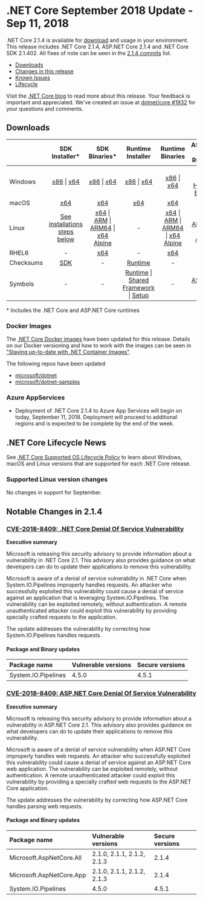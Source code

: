 # .NET Core September 2018 Update - Sep 11, 2018

.NET Core 2.1.4 is available for [download](2.1.4-download.md) and usage in your environment. This release includes .NET Core 2.1.4, ASP.NET Core 2.1.4 and .NET Core SDK 2.1.402. All fixes of note can be seen in the [2.1.4 commits](2.1.4-commits.md) list.

* [Downloads](#downloads)
* [Changes in this release](#notable-changes-in-214)
* [Known Issues](../2.1-known-issues.md)
* [Lifecycle](#net-core-lifecycle-news)

Visit the [.NET Core blog][dotnet-blog] to read more about this release. Your feedback is important and appreciated. We've created an issue at [dotnet/core #1932](https://github.com/dotnet/core/issues/1932) for your questions and comments.

## Downloads

|           | SDK Installer*                                   | SDK Binaries*                            | Runtime Installer                                        | Runtime Binaries                                 | ASP.NET Core Runtime           |
| --------- | :------------------------------------------:     | :----------------------:                 | :---------------------------:                            | :-------------------------:                      | :-----------------:            |
| Windows   | [x86][sdk-win-x86.exe] \| [x64][sdk-win-x64.exe] | [x86][sdk-win-x86] \| [x64][sdk-win-x64] | [x86][runtime-win-x86.exe] \| [x64][runtime-win-x64.exe] | [x86][runtime-win-x86] \| [x64][runtime-win-x64] | [x86][asp-runtime-win-x86.exe] \| [x64][asp-runtime-win-x64.exe] <br/> [Hosting Bundle][hosting-win-x64.exe] |
| macOS     | [x64][sdk-mac-x64.pkg]  | [x64][sdk-mac-x64]     | [x64][runtime-mac-x64.pkg] | [x64][runtime-mac-x64] | [x64][asp-runtime-mac-x64]
| Linux     | [See installations steps below][linux-install]   | [x64][sdk-linux-x64] \| [ARM][sdk-linux-arm-x32] \| [ARM64][sdk-linux-arm-x64] \| [x64 Alpine][sdk-linux-musl-x64] | - | [x64][runtime-linux-x64] \| [ARM][runtime-linux-arm-x32] \| [ARM64][runtime-linux-arm-x64] \| [x64 Alpine][runtime-linux-musl-x64] | [x64][asp-runtime-linux-x64]  \| [ARM32][asp-runtime-linux-arm-x86] \| [x64 Alpine][asp-runtime-linux-musl-x64] |
| RHEL6     | -                                                | [x64][sdk-rhel.6-x64]                    | -                                                        | [x64][runtime-rhel.6-x64] | - |
| Checksums | [SDK][checksums-sdk]                             | -                                        | [Runtime][checksums-runtime]                             | - | - |
| Symbols   | -                                                | -                                        | [Runtime][symbols-coreclr] \| [Shared Framework][symbols-corefx] \| [Setup][symbols-core-setup] | - | [ASP.NET Core][symbols-aspnetcore] |

\* Includes the .NET Core and ASP.NET Core runtimes

### Docker Images

The [.NET Core Docker images](https://hub.docker.com/r/microsoft/dotnet/) have been updated for this release. Details on our Docker versioning and how to work with the images can be seen in ["Staying up-to-date with .NET Container Images"](https://devblogs.microsoft.com/dotnet/staying-up-to-date-with-net-container-images/).

The following repos have been updated

* [microsoft/dotnet](https://hub.docker.com/r/microsoft/dotnet)
* [microsoft/dotnet-samples](https://hub.docker.com/r/microsoft/dotnet-samples)

### Azure AppServices

* Deployment of .NET Core 2.1.4 to Azure App Services will begin on today, September 11, 2018. Deployment will proceed to additional regions and is expected to be complete by the end of the week.

## .NET Core Lifecycle News

See [.NET Core Supported OS Lifecycle Policy](../../../os-lifecycle-policy.md) to learn about Windows, macOS and Linux versions that are supported for each .NET Core release.

### Supported Linux version changes

No changes in support for September.

## Notable Changes in 2.1.4

### [CVE-2018-8409: .NET Core Denial Of Service Vulnerability](https://github.com/dotnet/Announcements/issues/83)

**Executive summary**

Microsoft is releasing this security advisory to provide information about a vulnerability in .NET Core 2.1. This advisory also provides guidance on what developers can do to update their applications to remove this vulnerability.

Microsoft is aware of a denial of service vulnerability in .NET Core when System.IO.Pipelines improperly handles requests. An attacker who successfully exploited this vulnerability could cause a denial of service against an application that is leveraging System.IO.Pipelines. The vulnerability can be exploited remotely, without authentication. A remote unauthenticated attacker could exploit this vulnerability by providing specially crafted requests to the application.

The update addresses the vulnerability by correcting how System.IO.Pipelines handles requests.

#### Package and Binary updates

| Package name | Vulnerable versions | Secure versions |
| :--- | :--- | :--- |
System.IO.Pipelines | 4.5.0 | 4.5.1 |


### [CVE-2018-8409: ASP.NET Core Denial Of Service Vulnerability](https://github.com/aspnet/Announcements/issues/316)

**Executive summary**

Microsoft is releasing this security advisory to provide information about a vulnerability in ASP.NET Core 2.1. This advisory also provides guidance on what developers can do to update their applications to remove this vulnerability.

Microsoft is aware of a denial of service vulnerability when ASP.NET Core improperly handles web requests. An attacker who successfully exploited this vulnerability could cause a denial of service against an ASP.NET Core web application. The vulnerability can be exploited remotely, without authentication. A remote unauthenticated attacker could exploit this vulnerability by providing a specially crafted web requests to the ASP.NET Core application.

The update addresses the vulnerability by correcting how ASP.NET Core handles parsing web requests.

#### Package and Binary updates

| Package name | Vulnerable versions | Secure versions |
| :--- | :--- | :--- |
Microsoft.AspNetCore.All | 2.1.0, 2.1.1, 2.1.2, 2.1.3 | 2.1.4
Microsoft.AspNetCore.App | 2.1.0, 2.1.1, 2.1.2, 2.1.3 | 2.1.4
System.IO.Pipelines | 4.5.0 | 4.5.1

[dlc-runtime]: https://download.microsoft.com/download/A/7/8/A78F1D25-8D5C-4411-B544-C7D527296D5E
[dlc-sdk]: https://download.microsoft.com/download/8/A/7/8A765126-50CA-4C6F-890B-19AE47961E4B
[blob-runtime]: https://dotnetcli.blob.core.windows.net/dotnet/Runtime/
[blob-sdk]: https://dotnetcli.blob.core.windows.net/dotnet/Sdk/
[release-notes]: 2.1.4.md

[runtime-linux-x64]: https://download.microsoft.com/download/A/7/8/A78F1D25-8D5C-4411-B544-C7D527296D5E/dotnet-runtime-2.1.4-linux-x64.tar.gz
[runtime-linux-arm-x32]: https://download.microsoft.com/download/A/7/8/A78F1D25-8D5C-4411-B544-C7D527296D5E/dotnet-runtime-2.1.4-linux-arm.tar.gz
[runtime-linux-musl-x64]: https://download.microsoft.com/download/A/7/8/A78F1D25-8D5C-4411-B544-C7D527296D5E/dotnet-runtime-2.1.4-linux-musl-x64.tar.gz
[runtime-linux-arm-x64]: https://download.microsoft.com/download/A/7/8/A78F1D25-8D5C-4411-B544-C7D527296D5E/dotnet-runtime-2.1.4-linux-arm64.tar.gz
[runtime-rhel.6-x64]: https://download.microsoft.com/download/A/7/8/A78F1D25-8D5C-4411-B544-C7D527296D5E/dotnet-runtime-2.1.4-rhel.6-x64.tar.gz
[runtime-mac-x64]: https://download.microsoft.com/download/A/7/8/A78F1D25-8D5C-4411-B544-C7D527296D5E/dotnet-runtime-2.1.4-osx-x64.tar.gz
[runtime-mac-x64.pkg]: https://download.microsoft.com/download/A/7/8/A78F1D25-8D5C-4411-B544-C7D527296D5E/dotnet-runtime-2.1.4-osx-x64.pkg
[runtime-win-x86]: https://download.microsoft.com/download/A/7/8/A78F1D25-8D5C-4411-B544-C7D527296D5E/dotnet-runtime-2.1.4-win-x86.zip
[runtime-win-x64]: https://download.microsoft.com/download/A/7/8/A78F1D25-8D5C-4411-B544-C7D527296D5E/dotnet-runtime-2.1.4-win-x64.zip
[runtime-win-x86.exe]: https://download.microsoft.com/download/A/7/8/A78F1D25-8D5C-4411-B544-C7D527296D5E/dotnet-runtime-2.1.4-win-x86.exe
[runtime-win-x64.exe]: https://download.microsoft.com/download/A/7/8/A78F1D25-8D5C-4411-B544-C7D527296D5E/dotnet-runtime-2.1.4-win-x64.exe

[sdk-linux-x64]: https://download.microsoft.com/download/8/A/7/8A765126-50CA-4C6F-890B-19AE47961E4B/dotnet-sdk-2.1.402-linux-x64.tar.gz
[sdk-linux-arm-x32]:  https://download.microsoft.com/download/8/A/7/8A765126-50CA-4C6F-890B-19AE47961E4B/dotnet-sdk-2.1.402-linux-arm.tar.gz
[sdk-linux-arm-x64]:  https://download.microsoft.com/download/8/A/7/8A765126-50CA-4C6F-890B-19AE47961E4B/dotnet-sdk-2.1.402-linux-arm64.tar.gz
[sdk-linux-musl-x64]:  https://download.microsoft.com/download/8/A/7/8A765126-50CA-4C6F-890B-19AE47961E4B/dotnet-sdk-2.1.402-linux-musl-x64.tar.gz
[sdk-mac-x64]: https://download.microsoft.com/download/8/A/7/8A765126-50CA-4C6F-890B-19AE47961E4B/dotnet-sdk-2.1.402-osx-x64.tar.gz
[sdk-mac-x64.pkg]: https://download.microsoft.com/download/8/A/7/8A765126-50CA-4C6F-890B-19AE47961E4B/dotnet-sdk-2.1.402-osx-x64.pkg
[sdk-mac-x64.pkg-gs]: https://download.microsoft.com/download/8/A/7/8A765126-50CA-4C6F-890B-19AE47961E4B/dotnet-sdk-2.1.402-osx-gs-x64.pkg
[sdk-win-x86]: https://download.microsoft.com/download/8/A/7/8A765126-50CA-4C6F-890B-19AE47961E4B/dotnet-sdk-2.1.402-win-x86.zip
[sdk-win-x64]: https://download.microsoft.com/download/8/A/7/8A765126-50CA-4C6F-890B-19AE47961E4B/dotnet-sdk-2.1.402-win-x64.zip
[sdk-win-x86.exe]: https://download.microsoft.com/download/8/A/7/8A765126-50CA-4C6F-890B-19AE47961E4B/dotnet-sdk-2.1.402-win-x86.exe
[sdk-win-x86.exe-gs]: https://download.microsoft.com/download/8/A/7/8A765126-50CA-4C6F-890B-19AE47961E4B/dotnet-sdk-2.1.402-win-gs-x86.exe
[sdk-win-x64.exe]: https://download.microsoft.com/download/8/A/7/8A765126-50CA-4C6F-890B-19AE47961E4B/dotnet-sdk-2.1.402-win-x64.exe
[sdk-win-x64.exe-gs]: https://download.microsoft.com/download/8/A/7/8A765126-50CA-4C6F-890B-19AE47961E4B/dotnet-sdk-2.1.402-win-gs-x64.exe
[sdk-rhel.6-x64]:  https://download.microsoft.com/download/8/A/7/8A765126-50CA-4C6F-890B-19AE47961E4B/dotnet-sdk-2.1.402-rhel.6-x64.tar.gz

[hosting-win-x64.exe]: https://download.microsoft.com/download/A/7/8/A78F1D25-8D5C-4411-B544-C7D527296D5E/dotnet-hosting-2.1.4-win.exe
[asp-runtime-linux-x64]: https://download.microsoft.com/download/A/7/8/A78F1D25-8D5C-4411-B544-C7D527296D5E/aspnetcore-runtime-2.1.4-linux-x64.tar.gz
[asp-runtime-linux-arm-x86]:  https://download.microsoft.com/download/A/7/8/A78F1D25-8D5C-4411-B544-C7D527296D5E/aspnetcore-runtime-2.1.4-linux-arm.tar.gz
[asp-runtime-linux-musl-x64]: https://download.microsoft.com/download/A/7/8/A78F1D25-8D5C-4411-B544-C7D527296D5E/aspnetcore-runtime-2.1.4-linux-musl-x64.tar.gz
[asp-runtime-mac-x64]: https://download.microsoft.com/download/A/7/8/A78F1D25-8D5C-4411-B544-C7D527296D5E/aspnetcore-runtime-2.1.4-osx-x64.tar.gz
[asp-runtime-win-x64.exe]: https://download.microsoft.com/download/A/7/8/A78F1D25-8D5C-4411-B544-C7D527296D5E/aspnetcore-runtime-2.1.4-win-x64.exe
[asp-runtime-win-x86.exe]: https://download.microsoft.com/download/A/7/8/A78F1D25-8D5C-4411-B544-C7D527296D5E/aspnetcore-runtime-2.1.4-win-x86.exe
[asp-runtime-win-x86]: https://download.microsoft.com/download/A/7/8/A78F1D25-8D5C-4411-B544-C7D527296D5E/aspnetcore-runtime-2.1.4-win-x86.zip
[asp-runtime-win-x64]: https://download.microsoft.com/download/A/7/8/A78F1D25-8D5C-4411-B544-C7D527296D5E/aspnetcore-runtime-2.1.4-win-x64.zip
[asp-store-linux-x64]: https://download.microsoft.com/download/A/7/8/A78F1D25-8D5C-4411-B544-C7D527296D5E/aspnetcore-store-2.1.4-linux-x64.tar.gz
[asp-store-mac-x64]: https://download.microsoft.com/download/A/7/8/A78F1D25-8D5C-4411-B544-C7D527296D5E/aspnetcore-store-2.1.4-osx-x64.tar.gz
[asp-store-win-x64]: https://download.microsoft.com/download/A/7/8/A78F1D25-8D5C-4411-B544-C7D527296D5E/AspNetCore.2.1.4.RuntimePackageStore_x64.exe
[asp-store-win-x86]: https://download.microsoft.com/download/A/7/8/A78F1D25-8D5C-4411-B544-C7D527296D5E/AspNetCore.2.1.4.RuntimePackageStore_x86.exe

[symbols-aspnetcore]: https://download.microsoft.com/download/A/7/8/A78F1D25-8D5C-4411-B544-C7D527296D5E/aspnet-2.1.4-symbols.zip
[symbols-coreclr]: https://download.microsoft.com/download/A/7/8/A78F1D25-8D5C-4411-B544-C7D527296D5E/coreclr-2.1.4-symbols.zip
[symbols-corefx]: https://download.microsoft.com/download/A/7/8/A78F1D25-8D5C-4411-B544-C7D527296D5E/corefx-2.1.4-symbols.zip
[symbols-core-setup]: https://download.microsoft.com/download/A/7/8/A78F1D25-8D5C-4411-B544-C7D527296D5E/core-setup-2.1.4-symbols.zip

[checksums-runtime]: https://dotnetcli.blob.core.windows.net/dotnet/checksums/2.1.4-runtime-sha.txt
[checksums-sdk]: https://dotnetcli.blob.core.windows.net/dotnet/checksums/2.1.402-sdk-sha.txt

[linux-install]: https://learn.microsoft.com/dotnet/core/install/linux

[dotnet-blog]: https://devblogs.microsoft.com/dotnet/net-core-september-2018-update/
